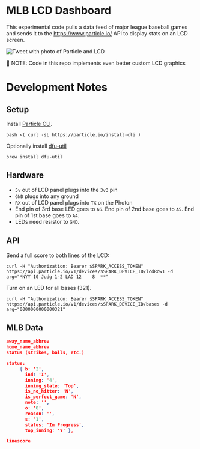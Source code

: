 # MLB LCD Dashboard

This experimental code pulls a data feed of major league baseball games and sends it to the https://www.particle.io/ API to display stats on an LCD screen.

![Tweet with photo of Particle and LCD](https://twitter.com/topfunky/status/1025867900488310785)

:pushpin: NOTE: Code in this repo implements even better custom LCD graphics

# Development Notes

## Setup

Install [Particle CLI](https://docs.particle.io/tutorials/developer-tools/cli/#installing).

```
bash <( curl -sL https://particle.io/install-cli )
```

Optionally install [dfu-util](https://docs.particle.io/support/particle-tools-faq/installing-dfu-util/)

```
brew install dfu-util
```

## Hardware

- `5v` out of LCD panel plugs into the `3v3` pin
- `GND` plugs into any ground
- `RX` out of LCD panel plugs into `TX` on the Photon
- End pin of 3rd base LED goes to `A6`. End pin of 2nd base goes to `A5`. End pin of 1st base goes to `A4`.
- LEDs need resistor to `GND`.

## API

Send a full score to both lines of the LCD:

```
curl -H "Authorization: Bearer $SPARK_ACCESS_TOKEN" https://api.particle.io/v1/devices/$SPARK_DEVICE_ID/lcdRow1 -d arg="*NYY 10 Judg 1-2 LAD 12    8  **"
```

Turn on an LED for all bases (321).

```
curl -H "Authorization: Bearer $SPARK_ACCESS_TOKEN" https://api.particle.io/v1/devices/$SPARK_DEVICE_ID/bases -d arg="0000000000000321"
```

## MLB Data

```json
away_name_abbrev
home_name_abbrev
status (strikes, balls, etc.)

status:
     { b: '2',
       ind: 'I',
       inning: '4',
       inning_state: 'Top',
       is_no_hitter: 'N',
       is_perfect_game: 'N',
       note: '',
       o: '0',
       reason: '',
       s: '1',
       status: 'In Progress',
       top_inning: 'Y' },

linescore
```
